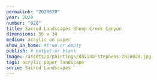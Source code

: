 ```yaml
---
permalink: "2020020"
year: 2020
number: "020"
title: Sacred Landscapes Sheep Creek Canyon
dimensions: 56 x 34
medium: acrylic on paper
show_in_home: #true or empty
publish: # notyet or blank
image: /assets/p/paintings/davina-stephens-2020020.jpg
tags: acrylic paper landscape
serie: Sacred Landscapes
---
```

